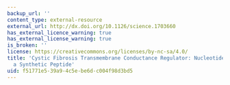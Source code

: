 ```yaml
---
backup_url: ''
content_type: external-resource
external_url: http://dx.doi.org/10.1126/science.1703660
has_external_licence_warning: true
has_external_license_warning: true
is_broken: ''
license: https://creativecommons.org/licenses/by-nc-sa/4.0/
title: 'Cystic Fibrosis Transmembrane Conductance Regulator: Nucleotide Binding to
  a Synthetic Peptide'
uid: f51771e5-39a9-4c5e-be6d-c004f98d3bd5
---
```

